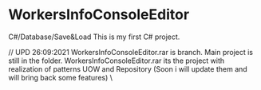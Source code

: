 # WorkersInfoConsoleEditor
C#/Database/Save&amp;Load
This is my first C# project. 

//
UPD 26:09:2021
WorkersInfoConsoleEditor.rar is branch. Main project is still in the folder.
WorkersInfoConsoleEditor.rar its the project with realization of patterns UOW and Repository (Soon i will update them and will bring back some features)
\\
